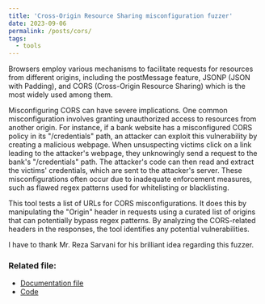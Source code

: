 ```yaml
---
title: 'Cross-Origin Resource Sharing misconfiguration fuzzer'
date: 2023-09-06
permalink: /posts/cors/
tags:
  - tools
---
```

Browsers employ various mechanisms to facilitate requests for resources from different origins, including the postMessage feature, JSONP (JSON with Padding), and CORS (Cross-Origin Resource Sharing) which is the most widely used among them.

Misconfiguring CORS can have severe implications. One common misconfiguration involves granting unauthorized access to resources from another origin. For instance, if a bank website has a misconfigured CORS policy in its "/credentials" path, an attacker can exploit this vulnerability by creating a malicious webpage. When unsuspecting victims click on a link leading to the attacker's webpage, they unknowingly send a request to the bank's "/credentials" path. The attacker's code can then read and extract the victims' credentials, which are sent to the attacker's server. These misconfigurations often occur due to inadequate enforcement measures, such as flawed regex patterns used for whitelisting or blacklisting. 

This tool tests a list of URLs for CORS misconfigurations. It does this by manipulating the "Origin" header in requests using a curated list of origins that can potentially bypass regex patterns. By analyzing the CORS-related headers in the responses, the tool identifies any potential vulnerabilities.

I have to thank Mr. Reza Sarvani for his brilliant idea regarding this fuzzer.

### Related file:
* [Documentation file](https://0xGwyn.github.io/files/cors/documentation.pdf)
* [Code](https://0xGwyn.github.io/files/cors/files.zip)